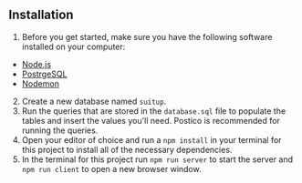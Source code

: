 ## Installation
1. Before you get started, make sure you have the following software installed on your computer:
- [Node.js](https://nodejs.org/en/)
- [PostrgeSQL](https://www.postgresql.org/)
- [Nodemon](https://nodemon.io/)
2. Create a new database named `suitup`.
3. Run the queries that are stored in the `database.sql` file to populate the tables and insert the values you'll need. Postico is recommended for running the queries.
4. Open your editor of choice and run a `npm install` in your terminal for this project to install all of the necessary dependencies.
5. In the terminal for this project run `npm run server` to start the server and `npm run client` to open a new browser window.
